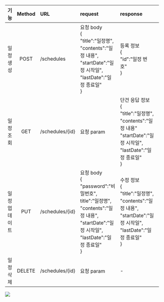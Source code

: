 |   기능    | Method | URL             | request                                                                                                                         | response                                                                                                   |  상태코드  |
|:-------:|:------:|:----------------|:--------------------------------------------------------------------------------------------------------------------------------|:-----------------------------------------------------------------------------------------------------------|:------:|
|  일정 생성  |  POST  | /schedules      | 요청 body<br>{<br>"title":"일정명",<br>"contents":"일정 내용",<br>"startDate":"일정 시작일",<br>"lastDate":"일정 종료일"<br>}                      | 등록 정보 <br>{<br>"id":"일정 번호"<br>}                                                                           | 200:정상 |
|  일정 조회  |  GET   | /schedules/{id} | 요청 param                                                                                                                        | 단건 응답 정보<br>{<br>"title":"일정명",<br>"contents":"일정 내용"<br>"startDate":"일정 시작일",<br>"lastDate":"일정 종료일"<br>} | 200:정상 |
| 일정 업데이트 |  PUT   | /schedules/{id} | 요청 body<br>{<br>"password":"비밀번호",<br>title":"일정명",<br>"contents":"일정 내용",<br>"startDate":"일정 시작일",<br>"lastDate":"일정 종료일"<br>} | 수정 정보<br>{<br>"title":"일정명",<br>"contents":"일정 내용",<br>"startDate":"일정 시작일",<br>"lastDate":"일정 종료일"<br>}   | 200:정상 |
|  일정 삭제  | DELETE | /schedules/{id} | 요청 param                                                                                                                        | -                                                                                                          | 200:정상 |

![](https://velog.velcdn.com/images/deabaind/post/fa15bce6-be8b-4ebd-9bd5-8ef093e1fbc8/image.png)

